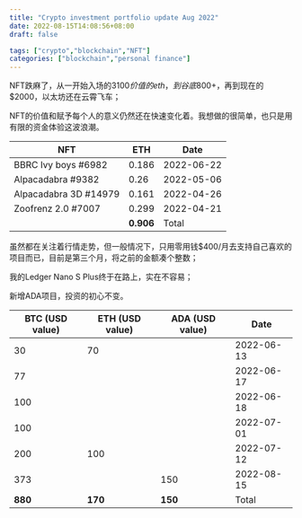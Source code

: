 ```yaml
---
title: "Crypto investment portfolio update Aug 2022"
date: 2022-08-15T14:08:56+08:00
draft: false

tags: ["crypto","blockchain","NFT"]
categories: ["blockchain","personal finance"]
---
```



NFT跌麻了，从一开始入场的$3100价值的eth，到谷底$800+，再到现在的$2000，以太坊还在云霄飞车；

NFT的价值和赋予每个人的意义仍然还在快速变化着。我想做的很简单，也只是用有限的资金体验这波浪潮。

|NFT |	ETH	|Date|
|-|-|- |
|BBRC Ivy boys #6982|	0.186	|2022-06-22|
|Alpacadabra #9382	|0.26	|2022-05-06|
|Alpacadabra 3D #14979|	0.161	|2022-04-26|
|Zoofrenz 2.0 #7007|	0.299	|2022-04-21|
||**0.906**|	Total|

虽然都在关注着行情走势，但一般情况下，只用零用钱$400/月去支持自己喜欢的项目而已，目前是第三个月，将之前的金额凑个整数；

我的Ledger Nano S Plus终于在路上，实在不容易；

新增ADA项目，投资的初心不变。

|BTC (USD value)	|ETH (USD value)	|ADA (USD value)	|Date|
|-|-|- |-|
|30	|70	|	|2022-06-13|
|77	|		||2022-06-17|
|100	|	|	|2022-06-18|
|100	|	|	|2022-07-01|
|200	|100|	|	2022-07-12|
|373	|	|150	|2022-08-15|
|**880**	|**170**	|**150**	|Total|
